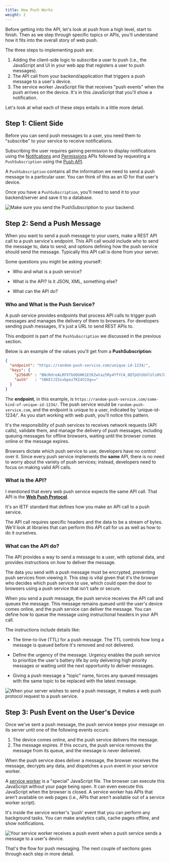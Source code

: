 ```yaml
---
title: How Push Works
weight: 2
---
```

Before getting into the API, let's look at push from a high level, start to finish. Then as we step through specific topics or APIs, you'll understand how it fits into the overall story of web push.

The three steps to implementing push are:

1. Adding the client-side logic to subscribe a user to push (i.e., the JavaScript and UI in your web app that registers a user to push messages).
1. The API call from your backend/application that triggers a push message to a user's device.
1. The service worker JavaScript file that receives "push events" when the push arrives on the device. It's in this JavaScript that you'll show a notification.

Let's look at what each of these steps entails in a little more detail.

## Step 1: Client Side

Before you can send push messages to a user, you need them to "subscribe" to your service to receive notifications.

Subscribing the user requires gaining permission to display notifications using the [Notifcations](https://developer.mozilla.org/en-US/docs/Web/API/notification) and [Permissions](https://developer.mozilla.org/en-US/docs/Web/API/Permissions_API) APIs followed by requesting a `PushSubscription` using the [Push API](https://developer.mozilla.org/en-US/docs/Web/API/Push_API).

A `PushSubscription` contains all the information we need to send a push message to a particular user. You can think of this as an ID for that user's device.

Once you have a `PushSubscription`, you'll need to send it to your backend/server and save it to a database.

![Make sure you send the PushSubscription to your backend.](/images/svgs/browser-to-server.svg)

## Step 2: Send a Push Message

When you want to send a push message to your users, make a REST API call to a push service's endpoint. This API call would include who to send the message to, data to send, and options defining how the push service should send the message. Typically this API call is done from your server.

Some questions you might be asking yourself:

- Who and what is a push service?

- What is the API? Is it JSON, XML, something else?

- What can the API do?

### Who and What is the Push Service?

A push service provides endpoints that process API calls to trigger push messages and manages the delivery of them to browsers. For developers sending push messages, it's just a URL to send REST APIs to.

This endpoint is part of the `PushSubscription` we discussed in the previous section.

Below is an example of the values you'll get from a **PushSubscription**:

```json
{
  "endpoint": "https://random-push-service.com/unique-id-1234/",
  "keys": {
    "p256dh" : "BNcRdreALRFXTkOOUHK1EtK2wtaz5Ry4YfYCA_0QTpQtUbVlUls0VJXg7A8u-Ts1XbjhazAkj7I99e8QcYP7DkM=",
    "auth"   : "tBHItJI5svbpez7KI4CCXg=="
  }
}
```

The **endpoint**, in this example, is `https://random-push-service.com/some-kind-of-unique-id-1234/`. The push service would be `random-push-service.com`, and the endpoint is unique to a user, indicated by 'unique-id-1234/'. As you start working with web push, you'll notice this pattern.

It's the responsibility of push services to receives network requests (API calls), validate them, and manage the delivery of push messages, including queuing messages for offline browsers, waiting until the browser comes online or the message expires.

Browsers dictate which push service to use; developers have no control over it. Since every push service implements the **same** API, there is no need to worry about the variety of push services; instead, developers need to focus on making valid API calls.

### What is the API?

I mentioned that every web push service expects the same API call. That API is the [**Web Push Protocol**](https://tools.ietf.org/html/draft-ietf-webpush-protocol).

It's an IETF standard that defines how you make an API call to a push service.

The API call requires specific headers and the data to be a stream of bytes. We'll look at libraries that can perform this API call for us as well as how to do it ourselves.

### What can the API do?

The API provides a way to send a message to a user, with optional data, and provides instructions on *how* to deliver the message.

The data you send with a push message must be encrypted, preventing push services from viewing it. This step is vital given that it's the browser who decides which push service to use, which could open the door to browsers using a push service that isn't safe or secure.

When you send a push message, the push service receives the API call and queues the message. This message remains queued until the user's device comes online, and the push service can deliver the message. You can define how to queue the message using instructional headers in your API call.

The instructions include details like:

- The time-to-live (TTL) for a push message. The TTL controls how long a message is queued before it's removed and not delivered.

- Define the urgency of the message. Urgency enables the push service to prioritize the user's battery life by only delivering high priority messages or waiting until the next opportunity to deliver messages.

- Giving a push message a "topic" name, forces any queued messages with the same topic to be replaced with the latest message.

![When your server wishes to send a push message, it makes a web push protocol request to a push service.](/images/svgs/server-to-push-service.svg)

## Step 3: Push Event on the User's Device

Once we've sent a push message, the push service keeps your message on its server until one of the following events occurs:

1. The device comes online, and the push service delivers the message.
1. The message expires. If this occurs, the push service removes the message from its queue, and the message is never delivered.

When the push service does deliver a message, the browser receives the message, decrypts any data, and dispatches a `push` event in your service worker.

A [service worker](https://developer.mozilla.org/en-US/docs/Web/API/Service_Worker_API) is a "special" JavaScript file. The browser can execute this JavaScript without your page being open. It can even execute this JavaScript when the browser is closed. A service worker has APIs that aren't available on web pages (i.e., APIs that aren't available out of a service worker script).

It's inside the service worker's 'push' event that you can perform any background tasks. You can make analytics calls, cache pages offline, and show notifications.

![Your service worker receives a push event when a push service sends a message to a user's device.](/images/svgs/push-service-to-sw-event.svg)

That's the flow for push messaging. The next couple of sections goes through each step in more detail.
